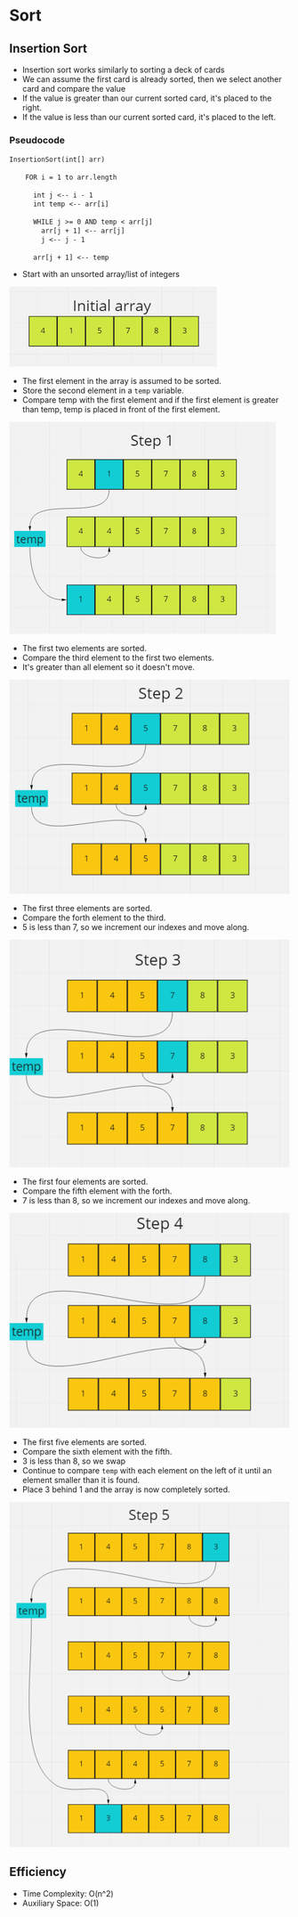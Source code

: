 # Sort

## Insertion Sort

- Insertion sort works similarly to sorting a deck of cards
- We can assume the first card is already sorted, then we select another card and compare the value
- If the value is greater than our current sorted card, it's placed to the right.
- If the value is less than our current sorted card, it's placed to the left.

### Pseudocode
```
InsertionSort(int[] arr)

    FOR i = 1 to arr.length

      int j <-- i - 1
      int temp <-- arr[i]

      WHILE j >= 0 AND temp < arr[j]
        arr[j + 1] <-- arr[j]
        j <-- j - 1

      arr[j + 1] <-- temp
```
- Start with an unsorted array/list of integers

![Unsorted Array](assets/initial.png)

- The first element in the array is assumed to be sorted.
- Store the second element in a `temp` variable.
- Compare temp with the first element and if the first element is greater than temp, temp is placed in front of the first element.

![Unsorted Array](assets/s1.png)

- The first two elements are sorted.
- Compare the third element to the first two elements.
- It's greater than all element so it doesn't move.

![Unsorted Array](assets/s2.png)

- The first three elements are sorted.
- Compare the forth element to the third.
- 5 is less than 7, so we increment our indexes and move along.

![Unsorted Array](assets/s3.png)

- The first four elements are sorted.
- Compare the fifth element with the forth.
- 7 is less than 8, so we increment our indexes and move along.

![Unsorted Array](assets/s4.png)

- The first five elements are sorted.
- Compare the sixth element with the fifth.
- 3 is less than 8, so we swap
- Continue to compare `temp` with each element on the left of it until an element smaller than it is found.
- Place 3 behind 1 and the array is now completely sorted.

![Unsorted Array](assets/s5.png)

## Efficiency

- Time Complexity: O(n^2)
- Auxiliary Space: O(1)
